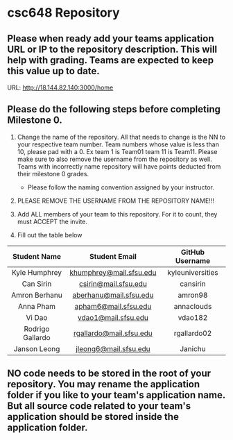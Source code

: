 # csc648 Repository

## Please when ready add your teams application URL or IP to the repository description. This will help with grading. Teams are expected to keep this value up to date.

URL: http://18.144.82.140:3000/home

## Please do the following steps before completing Milestone 0.

1. Change the name of the repository. All that needs to change is the NN to your respective team number. Team numbers whose value is less than 10, please pad with a 0. Ex team 1 is Team01 team 11 is Team11. Please make sure to also remove the username from the repository as well. Teams with incorrectly name repository will have points deducted from their milestone 0 grades.

   - Please follow the naming convention assigned by your instructor.

1. PLEASE REMOVE THE USERNAME FROM THE REPOSITORY NAME!!!

1. Add ALL members of your team to this repository. For it to count, they must ACCEPT the invite.

1. Fill out the table below

|   Student Name   |      Student Email      | GitHub Username  |
| :--------------: | :---------------------: | :---------------:|
|   Kyle Humphrey  | khumphrey@mail.sfsu.edu | kyleuniversities |
|    Can Sirin     |  csirin@mail.sfsu.edu   |    cansirin      |
|  Amron Berhanu   |  aberhanu@mail.sfsu.edu |    amron98       |
|     Anna Pham    |   apham6@mail.sfsu.edu  |    annaclouds    |
|      Vi Dao      |   vdao1@mail.sfsu.edu   |     vdao182      |
| Rodrigo Gallardo | rgallardo@mail.sfsu.edu |   rgallardo02    |
|   Janson Leong   |  jleong6@mail.sfsu.edu  |     Janichu      |

## NO code needs to be stored in the root of your repository. You may rename the application folder if you like to your team's application name. But all source code related to your team's application should be stored inside the application folder.
